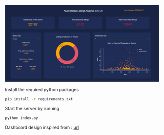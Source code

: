 

<img src="../screenshot/dash.png" />

Install the required python packages
```sh
pip install -r requirements.txt
```

Start the server by running
```sh
python index.py
```
Dashboard design inspired from : [url](https://github.com/Mubeen31/Covid-19-Dashboard-in-Python-by-Plotly-Dash)
